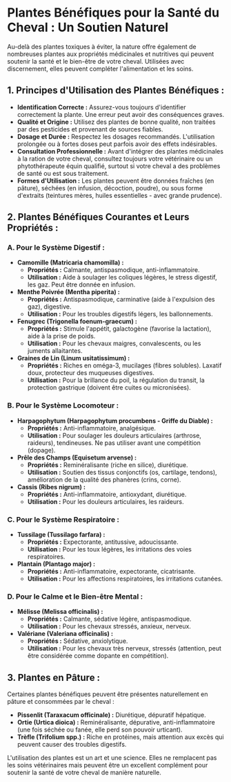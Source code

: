 # Plantes Bénéfiques pour la Santé du Cheval : Un Soutien Naturel

Au-delà des plantes toxiques à éviter, la nature offre également de nombreuses plantes aux propriétés médicinales et nutritives qui peuvent soutenir la santé et le bien-être de votre cheval. Utilisées avec discernement, elles peuvent compléter l'alimentation et les soins.

## 1. Principes d'Utilisation des Plantes Bénéfiques :

*   **Identification Correcte :** Assurez-vous toujours d'identifier correctement la plante. Une erreur peut avoir des conséquences graves.
*   **Qualité et Origine :** Utilisez des plantes de bonne qualité, non traitées par des pesticides et provenant de sources fiables.
*   **Dosage et Durée :** Respectez les dosages recommandés. L'utilisation prolongée ou à fortes doses peut parfois avoir des effets indésirables.
*   **Consultation Professionnelle :** Avant d'intégrer des plantes médicinales à la ration de votre cheval, consultez toujours votre vétérinaire ou un phytothérapeute équin qualifié, surtout si votre cheval a des problèmes de santé ou est sous traitement.
*   **Formes d'Utilisation :** Les plantes peuvent être données fraîches (en pâture), séchées (en infusion, décoction, poudre), ou sous forme d'extraits (teintures mères, huiles essentielles - avec grande prudence).

## 2. Plantes Bénéfiques Courantes et Leurs Propriétés :

### A. Pour le Système Digestif :

*   **Camomille (Matricaria chamomilla) :**
    *   **Propriétés :** Calmante, antispasmodique, anti-inflammatoire.
    *   **Utilisation :** Aide à soulager les coliques légères, le stress digestif, les gaz. Peut être donnée en infusion.
*   **Menthe Poivrée (Mentha piperita) :**
    *   **Propriétés :** Antispasmodique, carminative (aide à l'expulsion des gaz), digestive.
    *   **Utilisation :** Pour les troubles digestifs légers, les ballonnements.
*   **Fenugrec (Trigonella foenum-graecum) :**
    *   **Propriétés :** Stimule l'appétit, galactogène (favorise la lactation), aide à la prise de poids.
    *   **Utilisation :** Pour les chevaux maigres, convalescents, ou les juments allaitantes.
*   **Graines de Lin (Linum usitatissimum) :**
    *   **Propriétés :** Riches en oméga-3, mucilages (fibres solubles). Laxatif doux, protecteur des muqueuses digestives.
    *   **Utilisation :** Pour la brillance du poil, la régulation du transit, la protection gastrique (doivent être cuites ou micronisées).

### B. Pour le Système Locomoteur :

*   **Harpagophytum (Harpagophytum procumbens - Griffe du Diable) :**
    *   **Propriétés :** Anti-inflammatoire, analgésique.
    *   **Utilisation :** Pour soulager les douleurs articulaires (arthrose, raideurs), tendineuses. Ne pas utiliser avant une compétition (dopage).
*   **Prêle des Champs (Equisetum arvense) :**
    *   **Propriétés :** Reminéralisante (riche en silice), diurétique.
    *   **Utilisation :** Soutien des tissus conjonctifs (os, cartilage, tendons), amélioration de la qualité des phanères (crins, corne).
*   **Cassis (Ribes nigrum) :**
    *   **Propriétés :** Anti-inflammatoire, antioxydant, diurétique.
    *   **Utilisation :** Pour les douleurs articulaires, les raideurs.

### C. Pour le Système Respiratoire :

*   **Tussilage (Tussilago farfara) :**
    *   **Propriétés :** Expectorante, antitussive, adoucissante.
    *   **Utilisation :** Pour les toux légères, les irritations des voies respiratoires.
*   **Plantain (Plantago major) :**
    *   **Propriétés :** Anti-inflammatoire, expectorante, cicatrisante.
    *   **Utilisation :** Pour les affections respiratoires, les irritations cutanées.

### D. Pour le Calme et le Bien-être Mental :

*   **Mélisse (Melissa officinalis) :**
    *   **Propriétés :** Calmante, sédative légère, antispasmodique.
    *   **Utilisation :** Pour les chevaux stressés, anxieux, nerveux.
*   **Valériane (Valeriana officinalis) :**
    *   **Propriétés :** Sédative, anxiolytique.
    *   **Utilisation :** Pour les chevaux très nerveux, stressés (attention, peut être considérée comme dopante en compétition).

## 3. Plantes en Pâture :

Certaines plantes bénéfiques peuvent être présentes naturellement en pâture et consommées par le cheval :

*   **Pissenlit (Taraxacum officinale) :** Diurétique, dépuratif hépatique.
*   **Ortie (Urtica dioica) :** Reminéralisante, dépurative, anti-inflammatoire (une fois séchée ou fanée, elle perd son pouvoir urticant).
*   **Trèfle (Trifolium spp.) :** Riche en protéines, mais attention aux excès qui peuvent causer des troubles digestifs.

L'utilisation des plantes est un art et une science. Elles ne remplacent pas les soins vétérinaires mais peuvent être un excellent complément pour soutenir la santé de votre cheval de manière naturelle.
